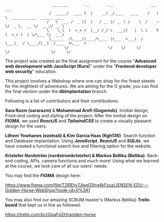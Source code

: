 
                         ________       .__       .___                ___ ___                             
                        /  _____/  ____ |  |    __| _/____   ____    /   |   \  ___________  ______ ____  
                       /   \  ___ /  _ \|  |   / __ |/ __ \ /    \  /    ~    \/  _ \_  __ \/  ___// __ \ 
                       \    \_\  (  <_> )  |__/ /_/ \  ___/|   |  \ \    Y    (  <_> )  | \/\___ \\  ___/ 
                        \______  /\____/|____/\____ |\___  >___|  /  \___|_  / \____/|__|  /____  >\___  >
                               \/                  \/    \/     \/         \/                   \/     \/ 
  

The project was created as the final assignment for the course "**Advanced web development with JavaScript (Kurs)**" under the "**Frontend developer web security**" education. 

This project involves a Webshop where one can shop for the finest steeds for the mightiest of adventures. We are aiming for the G grade; you can find the final version under the **dbImplantation** branch.

Following is a list of contributors and their contributions:

**Sara Razm (sararazm)** & **Mohammad Arefi (Gogoreds)**: Innitial design, Front-end coding and styling of the project; After the innitial design on **_FIGMA_**, we used **_ReactJS_** and **_TailwindCSS_** to create a visually pleasent design for the users.

**Lilhem Yowhanes (ezelnali) & Kim Garcia Haas (Kgh136)**: Search function and Database implantation; Using **_JavaScript_**, **_ReactJS_** and **_SQLite_**, we have created a functional search box and filtering option for the website.

**Kristofer Nordström (nordstromkristofer) & Markus Bellika (Bellika)**: Back-end coding, APIs, camera functions and much more! Using what we learned at the course, we took care of all our users' needs.

You may find the **_FIGMA_** design here:

https://www.figma.com/file/T2lREtv7JIeeG5hg4kFzuz/JENSEN-EDU---Golden-Horse-WebShop?node-id=0%3A1

You may also find our amazing SCRUM master's (Markus Bellika) **Trello board** that kept us in line as followed:

https://trello.com/b/zGpaFg2H/golden-horse

